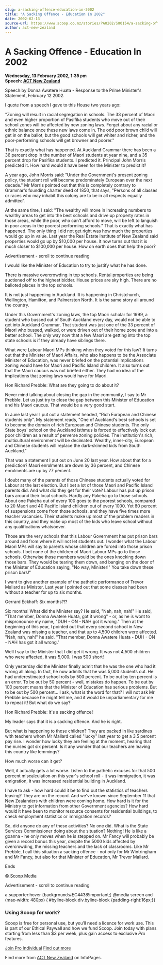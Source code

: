 ```yaml
---
slug: a-sacking-offence-education-in-2002
title: "A Sacking Offence - Education In 2002"
date: 2002-02-13
source-url: https://www.scoop.co.nz/stories/PA0202/S00154/a-sacking-offence-education-in-2002.htm
author: act-new-zealand
---
```

A Sacking Offence - Education In 2002
=====================================

**Wednesday, 13 February 2002, 1:35 pm**  
**Speech: [ACT New Zealand](https://info.scoop.co.nz/ACT_New_Zealand)**

Speech by Donna Awatere Huata - Response to the Prime Minister's Statement, February 12 2002.

I quote from a speech I gave to this House two years ago:

\"Zoning will result in racial segregation in schools. The 33 percent of Maori and even higher proportion of Pasifika students who move out of their school zones will be affected by new zoning laws. Forget about any racial or ethnic balance once these new laws come in. The odd poor brown child will get in on the ballot, but the good schools will get whiter and richer, and the poor-performing schools will get browner and poorer."

That is exactly what has happened. At Auckland Grammar there has been a 36 percent drop in the number of Maori students at year nine, and a 35 percent drop for Pasifika students. I predicted it. Principal John Morris predicted it. How hard would it have been for the Minister to predict it?

A year ago, John Morris said: "Under the Government's present zoning policy, the student roll will become predominately European over the next decade." Mr Morris pointed out that this is completely contrary to Grammar's founding charter deed of 1850, that says, "Persons of all classes or races who may inhabit this colony are to be in all respects equally admitted".

At the same time, I said: "The wealthy will move in increasing numbers to wealthy areas to get into the best schools and drive up property rates in those areas, while the poor, who can't afford to move, will be left to languish in poor areas in the poorest performing schools." That is exactly what has happened. The only thing I did not get right was how much the properties would go up in value. Last year the Real Estate Institute of New Zealand said properties would go up by $10,000 per house. It now turns out that it is much closer to $100,000 per house. How on earth does that help the poor?

Advertisement - scroll to continue reading





I would like the Minister of Education to try to justify what he has done.

There is massive overcrowding in top schools. Rental properties are being auctioned off to the highest bidder. House prices are sky high. There are no balloted places in the top schools.

It is not just happening in Auckland. It is happening in Christchurch, Wellington, Hamilton, and Palmerston North. It is the same story all around the country.

Under this Government's zoning laws, the top Maori scholar for 1999, a student who bussed out of South Auckland every day, would not be able to get into Auckland Grammar. That student was just one of the 33 percent of Maori who bussed, walked, or were driven out of their home zone and into a better school. The only way now that a few Maori are getting into the top state schools is if they already have siblings there.

What were Labour Maori MPs thinking when they voted for this law? It turns out that the Minister of Maori Affairs, who also happens to be the Associate Minister of Education, was never briefed on the potential implications zoning would have for Maori and Pacific Island children. It also turns out that the Maori caucus was not briefed either. They had no idea of the implications that zoning laws would have for Maori.

Hon Richard Prebble: What are they going to do about it?

Never mind talking about closing the gap in the community, I say to Mr Prebble. Let us just try to close the gap between this Minister of Education and his Maori caucus. That would be a very good start.

In June last year I put out a statement headed, "Rich European and Chinese students only". My statement reads, "One of Auckland's best schools is set to become the domain of rich European and Chinese students. The only State boys' school on the Auckland isthmus is forced to effectively lock out poor children as a result of perverse zoning policies. The institution's rich, multicultural environment will be decimated. Wealthy, inner-city, European and Chinese students will replace the dark-skinned kids from South Auckland."

That was a statement I put out on June 20 last year. How about that for a prediction? Maori enrolments are down by 36 percent, and Chinese enrolments are up by 77 percent.

I doubt many of the parents of those Chinese students actually voted for Labour at the last election. But I bet a lot of those Maori and Pacific Island parents did. And what did they get for their vote? Labour has put up prison bars around their local schools. Hardly any Pakeha go to those schools. About one Pakeha out of every 100 goes to the poorest schools, compared to 20 Maori and 40 Pacific Island children out of every 1000. Yet 80 percent of suspensions come from those schools, and they have five times more teacher vacancies. Their students make up most of the problem readers in this country, and they make up most of the kids who leave school without any qualifications whatsoever.

Those are the very schools that this Labour Government has put prison bars around and from where it will not let students out. I wonder what the Labour Maori MPs will say to parents whose children are forced into those prison schools. I bet none of the children of Maori Labour MPs go to those schools. Otherwise those members would be the ones knocking down those bars. They would be tearing them down, and banging on the door of the Minister of Education saying, "No way, Minister!" You take down these prison bars!"

I want to give another example of the pathetic performance of Trevor Mallard as Minister. Last year I pointed out that some classes had been without a teacher for up to six months.

Gerrard Eckhoff: Six months?!?

Six months! What did the Minister say? He said, "Nah, nah, nah!" He said, "That member, Donna Awatere Huata, got it wrong" - or, as he is wont to mispronounce my name, "DUH - ON - NAH got it wrong." Then at the beginning of this year, I pointed out that every second school in New Zealand was missing a teacher, and that up to 4,500 children were affected. "Nah, nah, nah!" he said. "That member, Donna Awatere Huata - DUH - ON - NAH has got it all wrong."

Well I say to the Minister that I did get it wrong. It was not 4,500 children who were affected, it was 5,000. I was 500 short!

Only yesterday did the Minister finally admit that he was the one who had it wrong all along. In fact, he now admits that he was 5,000 students out. He had underestimated school rolls by 500 percent. To be out by ten percent is an error. To be out by 50 percent - well, mistakes do happen. To be out by 100 percent means that the Minister of Education has serious problems. But to be out by 500 percent... I ask, what is the word for that? I will not ask Mr Prebble because he might tell me, and it would be unparliamentary for me to repeat it! But what do we say?

Hon Richard Prebble: It's a sacking offence!

My leader says that it is a sacking offence. And he is right.

But what is happening to those children? They are packed in like sardines with teachers whom Mr Mallard called "lucky" last year to get a 3.5 percent pay rise. I wonder how lucky they are feeling at the moment, hearing that the nurses got six percent. Is it any wonder that our teachers are leaving this country like lemmings?

How much worse can it get?

Well, it actually gets a lot worse. Listen to the pathetic excuses for that 500 percent miscalculation on this year's school roll - it was immigration, it was emigration, it was increased residential building in Auckland.

I have to ask - how hard could it be to find out the statistics of teachers leaving? They are on the record. And we've known since September 11 that New Zealanders with children were coming home. How hard is it for the Ministry to get information from other Government agencies? How hard would it have been to monitor resource consents for residential buildings, to check employment statistics or immigration records?

So, did anyone do any of these activities? No one did. What is the State Services Commissioner doing about the situation? Nothing! He is like a goanna - he only moves when he is stepped on. Mr Fancy will probably be given a record bonus this year, despite the 5000 kids affected by overcrowding, the missing teachers and the lack of classrooms. Like Mr Prebble, I call this situation a sacking offence - not only for Mr Wintringham and Mr Fancy, but also for that Minister of Education, Mr Trevor Mallard.

Ends

  

[© Scoop Media](http://www.scoop.co.nz/about/terms.html)  

Advertisement - scroll to continue reading



a.supporter:hover {background:#EC4438!important;} @media screen and (max-width: 480px) { #byline-block div.byline-block {padding-right:16px;}}

### Using Scoop for work?

Scoop is free for personal use, but you’ll need a licence for work use. This is part of our Ethical Paywall and how we fund Scoop. Join today with plans starting from less than $3 per week, plus gain access to exclusive _Pro_ features.  
  
[Join Pro Individual](https://pro.scoop.co.nz/Individual/?from=ProIn24) [Find out more](https://pro.scoop.co.nz/using-scoop-for-work/?from=ProIn24)

Find more from [ACT New Zealand](https://info.scoop.co.nz/ACT_New_Zealand) on InfoPages.
